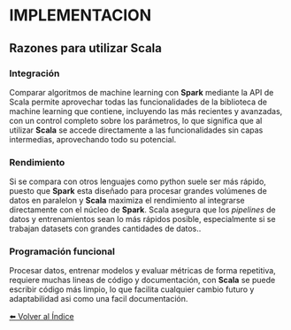 # IMPLEMENTACION
## Razones para utilizar Scala
### Integración
Comparar algoritmos de machine learning con **Spark** mediante la API de Scala permite aprovechar todas las funcionalidades de la biblioteca de machine learning que contiene, incluyendo las más recientes y avanzadas, con un control completo sobre los parámetros, lo que significa que al utilizar **Scala** se accede directamente a las funcionalidades sin capas intermedias, aprovechando todo su potencial.

### Rendimiento
Si se compara con otros lenguajes como python suele ser más rápido, puesto que **Spark** esta diseñado para procesar grandes volúmenes de datos en paralelon y **Scala** maximiza el rendimiento al integrarse directamente con el núcleo de **Spark**.
Scala asegura que los *pipelines* de datos y entrenamientos sean lo más rápidos posible, especialmente si se trabajan datasets con grandes cantidades de datos..

### Programación funcional
Procesar datos, entrenar modelos y evaluar métricas de forma repetitiva, requiere muchas lineas de código y documentación, con **Scala** se puede escribir código más limpio, lo que facilita cualquier cambio futuro y adaptabilidad asi como una facil documentación.

[⬅️ Volver al Índice](./README.md)